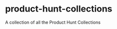 product-hunt-collections
========================

A collection of all the Product Hunt Collections
